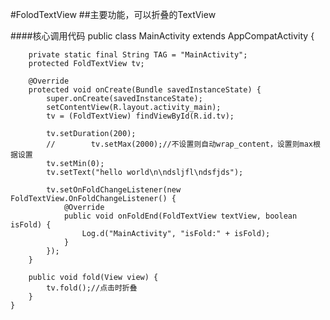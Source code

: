 #FolodTextView
##主要功能，可以折叠的TextView

####核心调用代码
    public class MainActivity extends AppCompatActivity {

        private static final String TAG = "MainActivity";
        protected FoldTextView tv;

        @Override
        protected void onCreate(Bundle savedInstanceState) {
            super.onCreate(savedInstanceState);
            setContentView(R.layout.activity_main);
            tv = (FoldTextView) findViewById(R.id.tv);

            tv.setDuration(200);
            //        tv.setMax(2000);//不设置则自动wrap_content，设置则max根据设置
            tv.setMin(0);
            tv.setText("hello world\n\ndsljfl\ndsfjds");

            tv.setOnFoldChangeListener(new FoldTextView.OnFoldChangeListener() {
                @Override
                public void onFoldEnd(FoldTextView textView, boolean isFold) {
                    Log.d("MainActivity", "isFold:" + isFold);
                }
            });
        }

        public void fold(View view) {
            tv.fold();//点击时折叠
        }
    }
